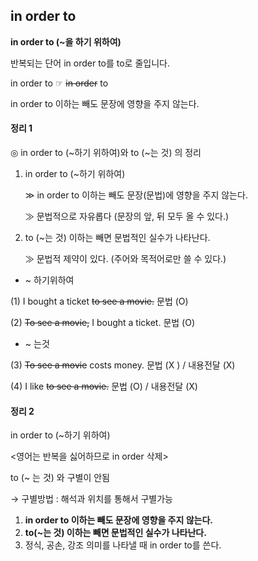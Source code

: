 ## in order to

**in order to  (~을 하기 위하여)**

반복되는 단어 in order to를 to로 줄입니다.

in order to   ☞   ~~in order~~ to 

in order to 이하는 빼도 문장에 영향을 주지 않는다.

#### 정리 1
◎ in order to (~하기 위하여)와 to (~는 것) 의 정리 

1) in order to (~하기 위하여) 

   ≫ in order to 이하는 빼도 문장(문법)에 영향을 주지 않는다.
   
   ≫ 문법적으로 자유롭다 (문장의 앞, 뒤 모두 올 수 있다.) 

2) to (~는 것) 이하는 빼면 문법적인 실수가 나타난다.

   ≫ 문법적 제약이 있다. (주어와 목적어로만 쓸 수 있다.)

- ~ 하기위하여 

(1) I bought a ticket ~~to see a movie.~~ 문법 (O)

(2) ~~To see a movie,~~ I bought a ticket. 문법 (O)

- ~ 는것

(3) ~~To see a movie~~ costs money. 문법 (X ) / 내용전달 (X)

(4) I like ~~to see a movie.~~   문법 (O) / 내용전달 (X)

#### 정리 2
in order to (~하기 위하여)

<영어는 반복을 싫어하므로 in order 삭제>

to (~ 는 것) 와 구별이 안됨

→ 구별방법 : 해석과 위치를 통해서 구별가능

1. **in order to 이하는 빼도 문장에 영향을 주지 않는다.**
2. **to(~는 것) 이하는 빼면 문법적인 실수가 나타난다.**
3. 정식, 공손, 강조 의미를 나타낼 때 in order to를 쓴다.
